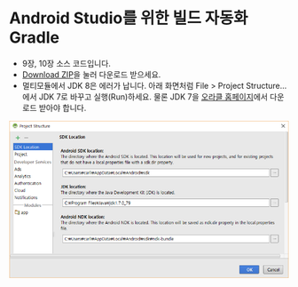 # Android Studio를 위한 빌드 자동화 Gradle

- 9장, 10장 소스 코드입니다.
- <a href="https://github.com/carllro/GradleForAndroidStudio/archive/master.zip" class="btn btn-sm">Download ZIP</a>을 눌러 다운로드 받으세요.
- 멀티모듈에서 JDK 8은 에러가 납니다. 아래 화면처럼 File > Project Structure...에서 JDK 7로 바꾸고 실행(Run)하세요. 물론 JDK 7을 <a href="http://www.oracle.com/technetwork/java/javase/downloads/jdk7-downloads-1880260.html">오라클 홈페이지</a>에서 다운로드 받아야 합니다.

<img src="screen.png">
